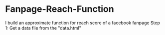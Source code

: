 # Fanpage-Reach-Function
I build an approximate function for reach score of a facebook fanpage
Step 1: Get a data file from the "data.html"
